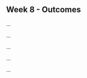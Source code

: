 <link rel="stylesheet" href="{{baseUrl}}/css/main.css">
<link rel="stylesheet" href="{{baseUrl}}/css/schedule.css">

<div class="website-content">

## Week 8 - Outcomes

<div id="main">

<!-- ==================================================================================================== -->

<include src="outcome-architecturalStyle.md" />

<!-- ==================================================================================================== -->

<include src="outcome-integration.md" />

<!-- ==================================================================================================== -->

<include src="outcome-defensiveProgramming.md" />

<!-- ==================================================================================================== -->

<include src="outcome-coupling.md" />

<!-- ==================================================================================================== -->

<include src="outcome-cohesion.md" />

<!-- ==================================================================================================== -->

<include src="outcome-tdd.md" />

<!-- ==================================================================================================== -->

<include src="outcome-abstraction.md" />

<!-- ==================================================================================================== -->

<include src="outcome-classDiagram.md" />

<!-- ==================================================================================================== -->

<include src="outcome-associationClass.md" />

<!-- ==================================================================================================== -->

<panel type="info" header=":trophy: Can explain open-closed principle (OCP) :star::star::star:" expandable>
  <include src="../../book/designPrinciples/openClosedPrinciple/what/full.md" />
  <panel header=":dart: Evidence" expanded>

...

  </panel>
</panel>

<!-- ==================================================================================================== -->

<panel type="info" header=":trophy: Can use advanced class diagrams :star::star::star:" expandable>
  <include src="../../book/modeling/modelingStructures/classDiagramsAdvanced/full.md" />
  <panel header=":dart: Evidence" expanded>

...

  </panel>
</panel>

<!-- ==================================================================================================== -->

<panel type="success" header=":trophy: Can explain dependency inversion principle (DIP) :star::star::star::star:" expandable>
  <include src="../../book/principles/dependencyInversionPrinciple/full.md" />
  <panel header=":dart: Evidence" expanded>

...

  </panel>
</panel>

<!-- ==================================================================================================== -->

<panel type="success" header=":trophy: Can explain interface segregation principle :star::star::star::star:" expandable>
  <include src="../../book/principles/interfaceSegregationPrinciple/full.md" />
  <panel header=":dart: Evidence" expanded>

...

  </panel>
</panel>

<!-- ==================================================================================================== -->

<panel type="danger" header=":trophy: Can work with a 10 KLoC code base :star:" expandable>
  <panel header=":dart: Evidence" expanded>

...

  </panel>
</panel>

<!-- ==================================================================================================== -->

<include src="outcome-substitutability.md" />

<!-- ==================================================================================================== -->

</div>
</div>
